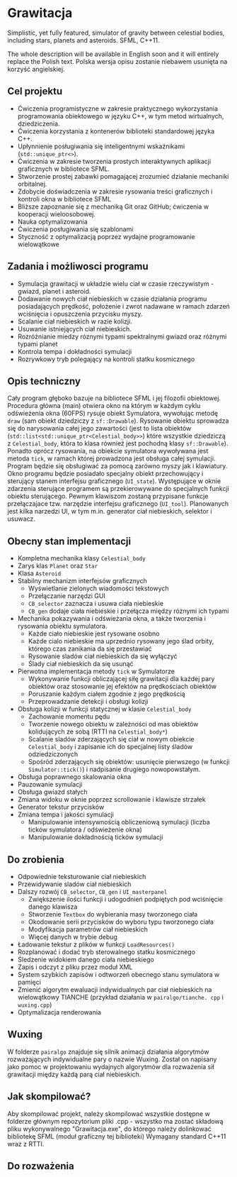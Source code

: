 # Grawitacja
Simplistic, yet fully featured, simulator of gravity between celestial bodies, including stars, planets and asteroids.
SFML, C++11.

The whole description will be available in English soon and it will entirely replace the Polish text. 
Polska wersja opisu zostanie niebawem usunięta na korzyść angielskiej. 
## Cel projektu
* Ćwiczenia programistyczne w zakresie praktycznego wykorzystania programowania obiektowego w języku C++, w tym metod wirtualnych, dziedziczenia.
* Ćwiczenia korzystania z kontenerów biblioteki standardowej języka C++.
* Upłynnienie posługiwania się inteligentnymi wskaźnikami (`std::unique_ptr<>`).
* Ćwiczenia w zakresie tworzenia prostych interaktywnych aplikacji graficznych w bibliotece SFML.
* Stworzenie prostej zabawki pomagającej zrozumieć działanie mechaniki orbitalnej.
* Zdobycie doświadczenia w zakresie rysowania treści graficznych i kontroli okna w bibliotece SFML
* Bliższe zapoznanie się z mechaniką Git oraz GitHub; ćwiczenia w kooperacji wieloosobowej.
* Nauka optymalizowania
* Ćwiczenia posługiwania się szablonami
* Styczność z optymalizacją poprzez wydajne programowanie wielowątkowe
## Zadania i możliwosci programu
* Symulacja grawitacji w układzie wielu ciał w czasie rzeczywistym - gwiazd, planet i asteroid.
* Dodawanie nowych ciał niebieskich w czasie działania programu posiadających prędkość, położenie i zwrot nadawane w ramach zdarzeń wciśnięcia i opuszczenia przycisku myszy.
* Scalanie ciał niebieskich w razie kolizji.
* Usuwanie istniejących ciał niebieskich.
* Rozróżnianie miedzy róznymi typami spektralnymi gwiazd oraz różnymi typami planet
* Kontrola tempa i dokładności symulacji
* Rozrywkowy tryb polegający na kontroli statku kosmicznego
## Opis techniczny
Cały program głęboko bazuje na bibliotece SFML i jej filozofii obiektowej.
Procedura główna (main) otwiera okno na którym w każdym cyklu odświeżenia okna (60FPS) rysuje obiekt Symulatora, wywołując metodę `draw` (sam obiekt dziedziczy z `sf::Drawable`). Rysowanie obiektu sprowadza się do narysowania całej jego zawartości (jest to lista obiektów (`std::list<std::unique_ptr<Celestial_body>>`) które wszystkie dziedziczą z `Celestial_body`, która to klasa również jest pochodną klasy `sf::Drawable`). Ponadto oprócz rysowania, na obiekcie symulatora wywoływana jest metoda `tick`, w ramach której prowadzona jest obsługa całej symulacji.
Program będzie się obsługiwać za pomocą zarówno myszy jak i klawiatury. Okno programu będzie posiadało specjalny obiekt przechowujący i sterujący stanem interfejsu graficznego (`UI_state`). Występujące w oknie zdarzenia sterujące programem są przekierowywane do specjalnych funkcji obiektu sterującego. Pewnym klawiszom zostaną przypisane funkcje przełączajace tzw. narzędzie interfejsu graficznego (`UI_tool`). Planowanych jest kilka narzedzi UI, w tym m.in. generator ciał niebieskich, selektor i usuwacz.
## Obecny stan implementacji
* Kompletna mechanika klasy `Celestial_body`
* Zarys klas `Planet` oraz `Star`
* Klasa `Asteroid`
* Stabilny mechanizm interfejsów graficznych
	* Wyświetlanie zielonych wiadomości tekstowych
	* Przełączanie narzędzi GUI
	* `CB_selector` zaznacza i usuwa ciała niebieskie
	* `CB_gen` dodaje ciała niebieskie i przełącza między różnymi ich typami
* Mechanika pokazywania i odświeżania okna, a także tworzenia i rysowania obiektu symulatora.
	* Każde ciało niebieskie jest rysowane osobno
	* Każde cialo niebieskie ma uprzednio rysowany jego ślad orbity, którego czas zanikania da się przestawiać
	* Rysowanie sladów ciał niebieskich da się wyłączyć
	* Ślady ciał niebieskich da się usunąć
* Pierwotna implementacja metody `tick` w Symulatorze
	* Wykonywanie funkcji obliczającej siłę grawitacji dla każdej pary obiektów oraz stosowanie jej efektów na prędkościach obiektów
	* Poruszanie każdym ciałem zgodnie z jego prędkością
	* Przeprowadzanie detekcji i obsługi kolizji
* Obsługa kolizji w funkcji statycznej w klasie `Celestial_body`
	* Zachowanie momentu pędu
	* Tworzenie nowego obiektu w zależności od mas obiektów kolidujących ze sobą (RTTI na `Celestial_body*`)
	* Scalanie sladów zderzających się ciał w nowym obiekcie `Celestial_body` i zapisanie ich do specjalnej listy śladów odziedziczonych
	* Spośród zderzających się obiektów: usunięcie pierwszego (w funkcji `Simulator::tick()`) i nadpisanie drugiego nowopowstałym.
* Obsługa poprawnego skalowania okna
* Pauzowanie symulacji
* Obsługa gwiazd stałych
* Zmiana widoku w oknie poprzez scrollowanie i klawisze strzałek
* Generator tekstur przycisków
* Zmiana tempa i jakości symulacji
	* Manipulowanie intensywnością obliczeniową symulacji (liczba ticków symulatora / odświeżenie okna)
	* Manipulowanie dokładnością ticków symulacji
## Do zrobienia
* Odpowiednie teksturowanie ciał niebieskich
* Przewidywanie sladów ciał niebieskich
* Dalszy rozwój `CB_selector`, `CB_gen` i `UI_masterpanel`
	* Zwiększenie ilości funkcji i udogodnień podpiętych pod wciśnięcie danego klawisza
	* Stworzenie `Textbox` do wybierania masy tworzonego ciała
	* Okodowanie serii przycisków do wyboru typu tworzonego ciała
	* Modyfikacja parametrów ciał niebieskich
	* Więcej danych w trybie debug
* Ładowanie tekstur z plików w funkcji `LoadResources()`
* Rozplanować i dodać tryb sterowalnego statku kosmicznego 
* Śledzenie widokiem danego ciała niebieskiego
* Zapis i odczyt z pliku przez moduł XML
* System szybkich zapisów i odtworzeń obecnego stanu symulatora w pamięci
* Zmienić algorytm ewaluacji indywidualnych par ciał niebieskich na wielowątkowy TIANCHE (przykład działania w `pairalgo/tianche. cpp` i `wuxing.cpp`)
* Optymalizacja renderowania
## Wuxing
W folderze `pairalgo` znajduje się silnik animacji działania algorytmów rozważających indywidualne pary o nazwie Wuxing. Został on napisany jako pomoc w projektowaniu wydajnych algorytmów dla rozważenia sił grawitacji między każdą parą ciał niebieskich.

## Jak skompilować?
Aby skompilować projekt, należy skompilować wszystkie dostępne w folderze głównym repozytorium pliki .cpp - wszystko ma zostać składową pliku wykonywalnego "Grawitacja.exe", do którego należy dolinkować bibliotekę SFML (moduł graficzny tej biblioteki)
Wymagany standard C++11 wraz z RTTI.
## Do rozważenia

